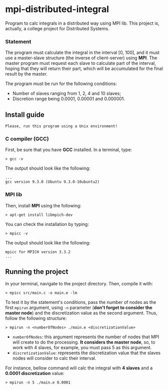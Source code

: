 # mpi-distributed-integral
Program to calc integrals in a distributed way using MPI lib.
This project is, actually, a college project for Distributed Systems.

### Statement
The program must calculate the integral in the interval [0, 100], and it must use a master-slave structure (the inverse
of client-server) using **MPI**. The master program must request each slave to calculate part of the interval, hoping 
that they will return their part, which will be accumulated for the final result by the master.

The program must be run for the following conditions:
 
- Number of slaves ranging from 1, 2, 4 and 10 slaves;
- Discretion range being 0.0001, 0.00001 and 0.000001.

## Install guide

    Please, run this program using a Unix environment!

### C compiler (**GCC**)
First, be sure that you have **GCC** installed. In a terminal, type:
```
> gcc -v
```

The output should look like the following:
```
...
gcc version 9.3.0 (Ubuntu 9.3.0-10ubuntu2)
```

### **MPI** lib
Then, install **MPI** using the following:
```
> apt-get install libmpich-dev
```

You can check the installation by typing:
```
> mpicc -v
```

The output should look like the following:
```
mpicc for MPICH version 3.3.2
...
```

## Running the project
In your terminal, navigate to the project directory. Then, compile it with:
```
> mpicc src/main.c -o main.e -lm
```

To test it by the statement's conditions, pass the number of nodes as the first `mpirun` argument, using `-n` parameter (**don't forget to consider the master node**) and the discretization value as the second argument. Thus, follow the following structure:
```
> mpirun -n <numberOfNodes> ./main.e <discretizationValue>
```

- `numberOfNodes`: this argument represents the number of nodes that MPI will create to do the processing. **It considers the master node**, so, to work with 4 slaves, for example, you must pass 5 as this argument.
- `discretizationValue`: represents the discretization value that the slaves nodes will consider to calc their interval.
  
For instance, bellow command will calc the integral with **4 slaves** and a **0.0001 discretization** value:
```
> mpirun -n 5 ./main.e 0.0001
```
